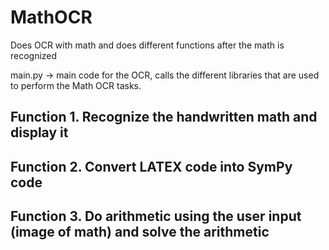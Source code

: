# MathOCR
Does OCR with math and does different functions after the math is recognized

main.py -> main code for the OCR, calls the different libraries that are used to perform the Math OCR tasks.


## Function 1. Recognize the handwritten math and display it


## Function 2. Convert LATEX code into SymPy code



## Function 3. Do arithmetic using the user input (image of math) and solve the arithmetic
